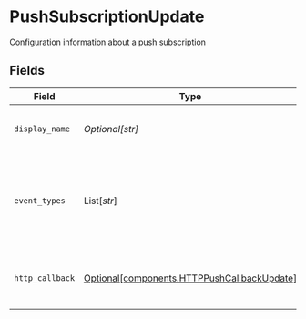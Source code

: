 # PushSubscriptionUpdate

Configuration information about a push subscription


## Fields

| Field                                                                                                              | Type                                                                                                               | Required                                                                                                           | Description                                                                                                        | Example                                                                                                            |
| ------------------------------------------------------------------------------------------------------------------ | ------------------------------------------------------------------------------------------------------------------ | ------------------------------------------------------------------------------------------------------------------ | ------------------------------------------------------------------------------------------------------------------ | ------------------------------------------------------------------------------------------------------------------ |
| `display_name`                                                                                                     | *Optional[str]*                                                                                                    | :heavy_minus_sign:                                                                                                 | The user-defined name for the subscription                                                                         | This is an example HTTP configuration.                                                                             |
| `event_types`                                                                                                      | List[*str*]                                                                                                        | :heavy_minus_sign:                                                                                                 | Filter for event types; ["\*"] matches all values; Suffix wildcards using "\*" (e.g. ["account.\*"]) are supported | [<br/>"position.v1.updated"<br/>]                                                                                  |
| `http_callback`                                                                                                    | [Optional[components.HTTPPushCallbackUpdate]](../../models/components/httppushcallbackupdate.md)                   | :heavy_minus_sign:                                                                                                 | Configuration information about an HTTP target callback                                                            |                                                                                                                    |